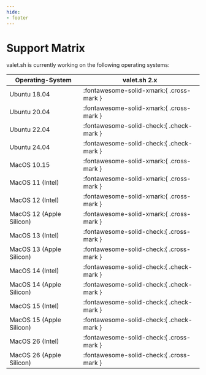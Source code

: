 ```yaml
---
hide:
- footer
---
```


# Support Matrix

valet.sh is currently working on the following operating systems:

| Operating-System | valet.sh 2.x                            |
|------------------|-----------------------------------------|
| Ubuntu 18.04             | :fontawesome-solid-xmark:{ .cross-mark } |
| Ubuntu 20.04             | :fontawesome-solid-xmark:{ .cross-mark } |
| Ubuntu 22.04             | :fontawesome-solid-check:{ .check-mark } |
| Ubuntu 24.04             | :fontawesome-solid-check:{ .check-mark } |
| MacOS 10.15              | :fontawesome-solid-xmark:{ .cross-mark } |
| MacOS 11 (Intel)         | :fontawesome-solid-xmark:{ .cross-mark } |
| MacOS 12 (Intel)         | :fontawesome-solid-xmark:{ .cross-mark } |
| MacOS 12 (Apple Silicon) | :fontawesome-solid-xmark:{ .cross-mark } |
| MacOS 13 (Intel)         | :fontawesome-solid-check:{ .cross-mark } |
| MacOS 13 (Apple Silicon) | :fontawesome-solid-check:{ .cross-mark } |
| MacOS 14 (Intel)         | :fontawesome-solid-check:{ .check-mark } |
| MacOS 14 (Apple Silicon) | :fontawesome-solid-check:{ .check-mark } |
| MacOS 15 (Intel)         | :fontawesome-solid-check:{ .check-mark } |
| MacOS 15 (Apple Silicon) | :fontawesome-solid-check:{ .check-mark } |
| MacOS 26 (Intel)         | :fontawesome-solid-check:{ .cross-mark } |
| MacOS 26 (Apple Silicon) | :fontawesome-solid-check:{ .cross-mark } |
